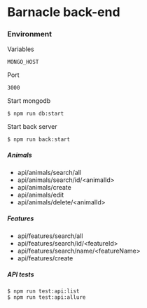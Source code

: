 # Barnacle back-end

### Environment

Variables
```
MONGO_HOST
```
Port
```
3000
```
Start mongodb 
```
$ npm run db:start
```
Start back server
```
$ npm run back:start
```

##### Animals
 * api/animals/search/all
 * api/animals/search/id/\<animalId>
 * api/animals/create
 * api/animals/edit
 * api/animals/delete/\<animalId>
 
##### Features
 * api/features/search/all
 * api/features/search/id/\<featureId>
 * api/features/search/name/\<featureName>
 * api/features/create


##### API tests
 ```
$ npm run test:api:list
$ npm run test:api:allure
 ```

